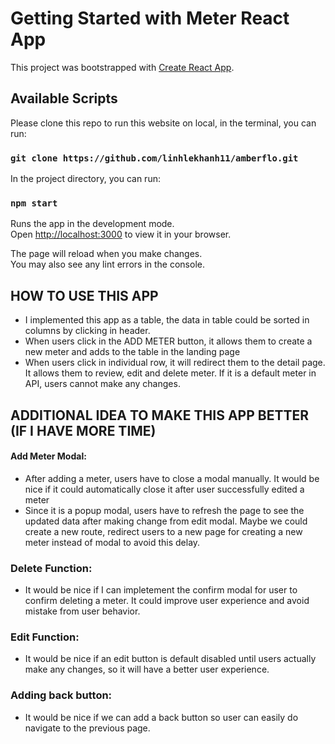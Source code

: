 # Getting Started with Meter React App

This project was bootstrapped with [Create React App](https://github.com/facebook/create-react-app).

## Available Scripts
Please clone this repo to run this website on local, in the terminal, you can run:

### `git clone https://github.com/linhlekhanh11/amberflo.git`

In the project directory, you can run:

### `npm start`

Runs the app in the development mode.\
Open [http://localhost:3000](http://localhost:3000) to view it in your browser.

The page will reload when you make changes.\
You may also see any lint errors in the console.

## HOW TO USE THIS APP

- I implemented this app as a table, the data in table could be sorted in columns by clicking in header.
- When users click in the ADD METER button, it allows them to create a new meter and adds to the table in the landing page
- When users click in individual row, it will redirect them to the detail page. It allows them to review, edit and delete meter. If it is a default meter in API, users cannot make any changes.  

## ADDITIONAL IDEA TO MAKE THIS APP BETTER (IF I HAVE MORE TIME)
#### Add Meter Modal:
- After adding a meter, users have to close a modal manually. It would be nice if it could automatically close it after user successfully edited a meter
- Since it is a popup modal, users have to refresh the page to see the updated data after making change from edit modal. Maybe we could create a new route, redirect users to a new page for creating a new meter instead of modal to avoid this delay. 
### Delete Function: 
- It would be nice if I can impletement the confirm modal for user to confirm deleting a meter. It could improve user experience and avoid mistake from user behavior. 
### Edit Function: 
- It would be nice if an edit button is default disabled until users actually make any changes, so it will have a better user experience. 
### Adding back button:
- It would be nice if we can add a back button so user can easily do navigate to the previous page. 
